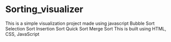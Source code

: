 # Sorting_visualizer
This is a simple visualization project made using javascript
Bubble Sort
Selection Sort
Insertion Sort
Quick Sort
Merge Sort
This is built using HTML, CSS, JavaScript
